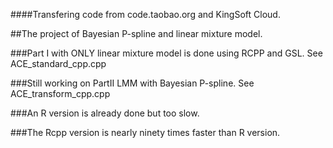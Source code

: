####Transfering code from code.taobao.org and KingSoft Cloud.  

##The project of Bayesian P-spline and linear mixture model.  

###Part I with ONLY linear mixture model is done using RCPP and GSL. See ACE_standard_cpp.cpp

###Still working on PartII LMM with Bayesian P-spline. See ACE_transform_cpp.cpp

###An R version is already done but too slow.

###The Rcpp version is nearly ninety times faster than R version.

